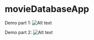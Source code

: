 # movieDatabaseApp
Demo part 1: 
![Alt text](/demo/movieDemo01.gif?raw=true "movieDemo01")

Demo part 2: 
![Alt text](/demo/movieDemo02.gif?raw=true "movieDemo01")




